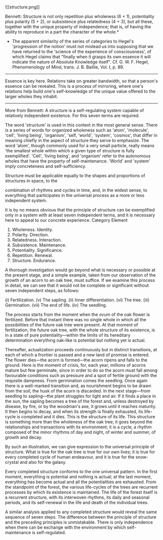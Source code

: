 ![[structure.png]]

Bennett: 
Structure is not only repetition plus wholeness (6 + 1), potentiality plus polarity (5 + 2), or subsistence plus relatedness (4 + 3), but all these, together with the unique property of independence; that is, of having the ability to reproduce in a part the character of the whole.*
* The apparent similarity of the series of categories to Hegel's 'progression of the notion' must not mislead us into supposing that we have returned to the 'science of the experience of consciousness', of which Hegel claims that "finally when it grasps its own essence it will indicate the nature of Absolute Knowledge itself". Cf. G. W. F. Hegel, Phenomenology of Mind, trans. J. B. Baillie, Vol. I, p. 89.

_______________________
Essence is key here. Relations take on greater bandwidth, so that a person's essence can be revealed. This is a process of mirroring, where one's relations help build one's self-knowledge of the unique value offered to the larger wholes they inhabit. 

_______________________
More from Bennett: A structure is a self-regulating system capable of relatively independent existence. For this seven terms are required.

The word 'structure' is used in this context in the most general sense. There is a series of words for organized wholeness such as 'atom', 'molecule', 'cell', 'living being', 'organism', 'self, 'world', 'system', 'cosmos', that differ in meaning chiefly in the aspect of structure they serve to emphasize. The word 'atom', though commonly used for a very small particle, really means 'the smallest whole within which a given type of structure is fully exemplified'. 'Cell', 'living being', and 'organism' refer to the autonomous wholes that have the property of self-maintenance. 'World' and 'system' imply concreteness and self-sufficiency.

Structure must be applicable equally to the shapes and proportions of structures in space, to the

combination of rhythms and cycles in time, and, in the widest sense, to everything that participates in the universal process as a more or less independent system.

It is by no means obvious that the principle of structure can be exemplified only in a system with at least seven independent terms, and it is necessary here to appeal to our concrete experience.
Category Element

1. Wholeness. Identity.
2. Polarity. Direction.
3. Relatedness. Interaction.
4. Subsistence. Maintenance.
5. Potentiality. Significance.
6. Repetition. Renewal.
7. Structure. Endurance.

A thorough investigation would go beyond what is necessary or possible at the present stage, and a simple example, taken from our observation of the growth of an acorn to an oak tree, must suffice. If we examine this process in detail, we can see that it would not be complete or significant without seven independent steps, as follows:

(i) Fertilization. (v) The sapling. (ii) Inner differentiation. (vi) The tree. (iii) Germination. (vii) The end of life. (iv) The seedling.

The process starts from the moment when the ovum of the oak flower is fertilized. Before that instant there was no single whole in which all the possibilities of the future oak tree were present. At that moment of fertilization, the future oak tree, with the whole structure of its existence, is in a state of pure potentiality—within the limits of its hereditary determination everything oak-like is potential but nothing yet is actual.

Thereafter, actualization proceeds continuously but in distinct transitions, at each of which a frontier is passed and a new land of promise is entered. The flower dies—the acorn is formed—the acorn ripens and falls to the ground. Here is the moment of crisis, for, each year, millions of acorns mature but few germinate, since in order to do so the acorn must fall among favourable conditions such as pressure and a spot of fertile ground with the requisite dampness. From germination comes the seedling. Once again there is a well-marked transition and, as nourishment begins to be drawn from the soil, the husk of the acorn is discarded. In the next stage—from seedling to sapling—the plant struggles for light and air. If it finds a place in the sun, the sapling becomes a tree of the forest and, unless destroyed by disease, by fire, or by the woodman's axe, it grows until it reaches maturity. It then begins to decay, and when its strength is finally exhausted, its life-cycle is completed and it dies. This is the structure of its life. This structure is something more than the wholeness of the oak tree; it goes beyond the relationships and transactions with its environment; it is a cycle, a rhythm composed of the minor rhythms of day and night, of winter and summer, of growth and decay.

By such an illustration, we can give expression to the universal principle of structure. What is true for the oak tree is true for our own lives; it is true for every completed cycle of human endeavour, and it is true for the snow-crystal and also for the galaxy.

Every completed structure conforms to the one universal pattern. In the first moment, everything is potential and nothing is actual; at the last moment, everything has become actual and all the potentialities are exhausted. From the standpoint of the forest, the various life-cycles of the trees are recurrent processes by which its existence is maintained. The life of the forest itself is a recurrent structure, with its interwoven rhythms, its daily and seasonal periods, and its self-renewal in the life and death of the individual trees.

A similar analysis applied to any completed structure would reveal the same sequence of seven steps. The difference between the principle of structure and the preceding principles is unmistakable. There is only independence when there can be exchange with the environment by which self-maintenance is self-regulated.